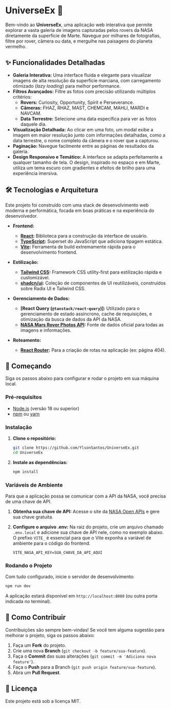 # UniverseEx 🚀

Bem-vindo ao **UniverseEx**, uma aplicação web interativa que permite explorar a vasta galeria de imagens capturadas pelos rovers da NASA diretamente da superfície de Marte. Navegue por milhares de fotografias, filtre por rover, câmera ou data, e mergulhe nas paisagens do planeta vermelho.

## ✨ Funcionalidades Detalhadas

- **Galeria Interativa:** Uma interface fluida e elegante para visualizar imagens de alta resolução da superfície marciana, com carregamento otimizado (*lazy loading*) para melhor performance.
- **Filtros Avançados:** Filtre as fotos com precisão utilizando múltiplos critérios:
    - **Rovers:** Curiosity, Opportunity, Spirit e Perseverance.
    - **Câmeras:** FHAZ, RHAZ, MAST, CHEMCAM, MAHLI, MARDI e NAVCAM.
    - **Data Terrestre:** Selecione uma data específica para ver as fotos daquele dia.
- **Visualização Detalhada:** Ao clicar em uma foto, um modal exibe a imagem em maior resolução junto com informações detalhadas, como a data terrestre, o nome completo da câmera e o rover que a capturou.
- **Paginação:** Navegue facilmente entre as páginas de resultados da galeria.
- **Design Responsivo e Temático:** A interface se adapta perfeitamente a qualquer tamanho de tela. O design, inspirado no espaço e em Marte, utiliza um tema escuro com gradientes e efeitos de brilho para uma experiência imersiva.

## 🛠️ Tecnologias e Arquitetura

Este projeto foi construído com uma stack de desenvolvimento web moderna e performática, focada em boas práticas e na experiência do desenvolvedor.

- **Frontend:**
    - **[React](https://react.dev/):** Biblioteca para a construção da interface de usuário.
    - **[TypeScript](https://www.typescriptlang.org/):** Superset do JavaScript que adiciona tipagem estática.
    - **[Vite](https://vitejs.dev/):** Ferramenta de build extremamente rápida para o desenvolvimento frontend.

- **Estilização:**
    - **[Tailwind CSS](https://tailwindcss.com/):** Framework CSS utility-first para estilização rápida e customizável.
    - **[shadcn/ui](https://ui.shadcn.com/):** Coleção de componentes de UI reutilizáveis, construídos sobre Radix UI e Tailwind CSS.

- **Gerenciamento de Dados:**
    - **[React Query (`@tanstack/react-query`)]:** Utilizado para o gerenciamento de estado assíncrono, cache de requisições, e otimização da busca de dados da API da NASA.
    - **[NASA Mars Rover Photos API](https://api.nasa.gov/):** Fonte de dados oficial para todas as imagens e informações.

- **Roteamento:**
    - **[React Router](https://reactrouter.com/):** Para a criação de rotas na aplicação (ex: página 404).

## 🚀 Começando

Siga os passos abaixo para configurar e rodar o projeto em sua máquina local.

### Pré-requisitos

- [Node.js](https://nodejs.org/) (versão 18 ou superior)
- [npm](https://www.npmjs.com/) ou [yarn](https://yarnpkg.com/)

### Instalação

1.  **Clone o repositório:**
    ```bash
    git clone https://github.com/YlsonSantos/UniverseEx.git
    cd UniverseEx
    ```

2.  **Instale as dependências:**
    ```bash
    npm install
    ```

### Variáveis de Ambiente

Para que a aplicação possa se comunicar com a API da NASA, você precisa de uma chave de API.

1.  **Obtenha sua chave de API:**
    Acesse o site da [NASA Open APIs](https://api.nasa.gov/) e gere sua chave gratuita.

2.  **Configure o arquivo .env:**
    Na raiz do projeto, crie um arquivo chamado `.env.local` e adicione sua chave de API nele, como no exemplo abaixo. O prefixo `VITE_` é essencial para que o Vite exponha a variável de ambiente para o código do frontend.
    ```
    VITE_NASA_API_KEY=SUA_CHAVE_DA_API_AQUI
    ```

### Rodando o Projeto

Com tudo configurado, inicie o servidor de desenvolvimento:

```bash
npm run dev
```

A aplicação estará disponível em `http://localhost:8080` (ou outra porta indicada no terminal).

## 🤝 Como Contribuir

Contribuições são sempre bem-vindas! Se você tem alguma sugestão para melhorar o projeto, siga os passos abaixo:

1.  Faça um **Fork** do projeto.
2.  Crie uma nova **Branch** (`git checkout -b feature/sua-feature`).
3.  Faça o **Commit** das suas alterações (`git commit -m 'Adiciona nova feature'`).
4.  Faça o **Push** para a Branch (`git push origin feature/sua-feature`).
5.  Abra um **Pull Request**.

## 📄 Licença

Este projeto está sob a licença MIT.
